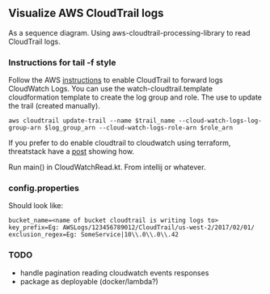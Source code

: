 ## Visualize AWS CloudTrail logs

As a sequence diagram. Using aws-cloudtrail-processing-library to read CloudTrail logs.

### Instructions for tail -f style

Follow the AWS [instructions](http://docs.aws.amazon.com/awscloudtrail/latest/userguide/send-cloudtrail-events-to-cloudwatch-logs.html) to enable CloudTrail to forward logs CloudWatch Logs.
You can use the watch-cloudtrail.template cloudformation template to create the log group and role. The use to update the trail (created manually).

    aws cloudtrail update-trail --name $trail_name --cloud-watch-logs-log-group-arn $log_group_arn --cloud-watch-logs-role-arn $role_arn

If you prefer to do enable cloudtrail to cloudwatch using terraform, threatstack have a [post](https://blog.threatstack.com/incorporating-aws-security-best-practices-into-terraform-design) showing how.    
    
Run main() in CloudWatchRead.kt. From intellij or whatever.

### config.properties

Should look like:

    bucket_name=<name of bucket cloudtrail is writing logs to>
    key_prefix=Eg: AWSLogs/123456789012/CloudTrail/us-west-2/2017/02/01/
    exclusion_regex=Eg: SomeService|10\\.0\\.0\\.42

### TODO

* handle pagination reading cloudwatch events responses
* package as deployable (docker/lambda?)